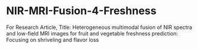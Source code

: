 # NIR-MRI-Fusion-4-Freshness
For Research Article, Title: Heterogeneous multimodal fusion of NIR spectra and low-field MRI images for fruit and vegetable freshness prediction: Focusing on shriveling and flavor loss
